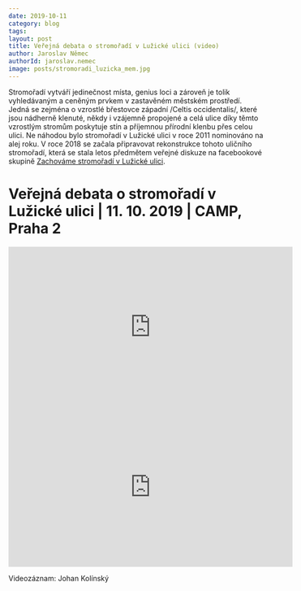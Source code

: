 ```yaml
---
date: 2019-10-11
category: blog
tags: 
layout: post
title: Veřejná debata o stromořadí v Lužické ulici (video)
author: Jaroslav Němec
authorId: jaroslav.nemec
image: posts/stromoradi_luzicka_mem.jpg
---
```

Stromořadí vytváří jedinečnost místa, genius loci a zároveň je tolik vyhledávaným a ceněným prvkem v zastavěném městském prostředí. Jedná se zejména o vzrostlé břestovce západní /Celtis occidentalis/, které jsou nádherně klenuté, někdy i vzájemně propojené a celá ulice díky těmto vzrostlým stromům poskytuje stín a příjemnou přírodní klenbu přes celou ulici. Ne náhodou bylo stromořadí v Lužické ulici v roce 2011 nominováno na alej roku. V roce 2018 se začala připravovat rekonstrukce tohoto uličního stromořadí, která se stala letos předmětem veřejné diskuze na facebookové skupině [Zachováme stromořadí v Lužické ulici](https://www.facebook.com/groups/stromy.luzicka/).

<h1>Veřejná debata o stromořadí v Lužické ulici | 11. 10. 2019 | CAMP, Praha 2</h1>

<iframe width="560" height="315" src="https://www.youtube.com/embed/065RqjM-dEw" frameborder="0" allow="accelerometer; autoplay; encrypted-media; gyroscope; picture-in-picture" allowfullscreen></iframe>


<iframe width="560" height="315" src="https://www.youtube.com/embed/-ljyqUFAk90" frameborder="0" allow="accelerometer; autoplay; encrypted-media; gyroscope; picture-in-picture" allowfullscreen></iframe>

Videozáznam: Johan Kolínský
